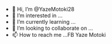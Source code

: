 - 👋 Hi, I’m @YazeMotoki28
- 👀 I’m interested in ...
- 🌱 I’m currently learning ...
- 💞️ I’m looking to collaborate on ...
- 📫 How to reach me ...FB Yaze Motoki

<!---
YazeMotoki28/YazeMotoki28 is a ✨ special ✨ repository because its `README.md` (this file) appears on your GitHub profile.
You can click the Preview link to take a look at your changes.
--->

